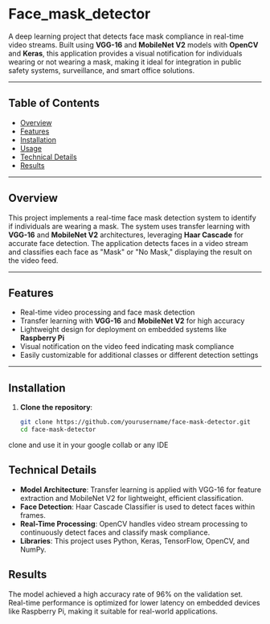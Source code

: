 # Face_mask_detector

A deep learning project that detects face mask compliance in real-time video streams. Built using **VGG-16** and **MobileNet V2** models with **OpenCV** and **Keras**, this application provides a visual notification for individuals wearing or not wearing a mask, making it ideal for integration in public safety systems, surveillance, and smart office solutions.

---

## Table of Contents

- [Overview](#overview)
- [Features](#features)
- [Installation](#installation)
- [Usage](#usage)
- [Technical Details](#technical-details)
- [Results](#results)

---

## Overview

This project implements a real-time face mask detection system to identify if individuals are wearing a mask. The system uses transfer learning with **VGG-16** and **MobileNet V2** architectures, leveraging **Haar Cascade** for accurate face detection. The application detects faces in a video stream and classifies each face as "Mask" or "No Mask," displaying the result on the video feed.

---

## Features

- Real-time video processing and face mask detection
- Transfer learning with **VGG-16** and **MobileNet V2** for high accuracy
- Lightweight design for deployment on embedded systems like **Raspberry Pi**
- Visual notification on the video feed indicating mask compliance
- Easily customizable for additional classes or different detection settings

---

## Installation

1. **Clone the repository**:
   ```bash
   git clone https://github.com/yourusername/face-mask-detector.git
   cd face-mask-detector
clone and use it in your google collab or any IDE


## Technical Details

- **Model Architecture**: Transfer learning is applied with VGG-16 for feature extraction and MobileNet V2 for lightweight, efficient classification.
- **Face Detection**: Haar Cascade Classifier is used to detect faces within frames.
- **Real-Time Processing**: OpenCV handles video stream processing to continuously detect faces and classify mask compliance.
- **Libraries**: This project uses Python, Keras, TensorFlow, OpenCV, and NumPy.

## Results
The model achieved a high accuracy rate of 96% on the validation set. Real-time performance is optimized for lower latency on embedded devices like Raspberry Pi, making it suitable for real-world applications.
